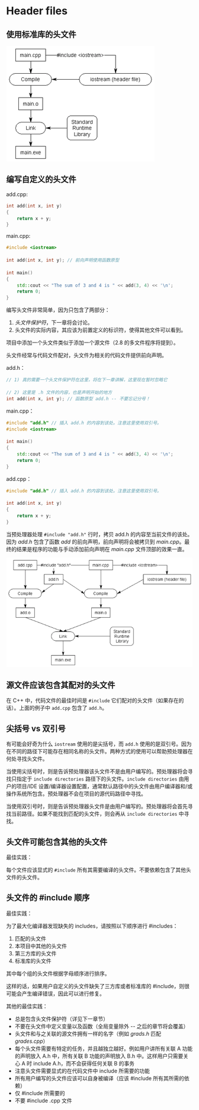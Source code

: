# Header files

## 使用标准库的头文件

![IncludeLibrary](./img/IncludeLibrary.webp)

## 编写自定义的头文件

add.cpp:

```cpp
int add(int x, int y)
{
    return x + y;
}
```

main.cpp:

```cpp
#include <iostream>

int add(int x, int y); // 前向声明使用函数原型

int main()
{
    std::cout << "The sum of 3 and 4 is " << add(3, 4) << '\n';
    return 0;
}
```

编写头文件非常简单，因为只包含了两部分：

1. _头文件保护符_，下一章将会讨论。
1. 头文件的实际内容，其应该为前置定义的标识符，使得其他文件可以看到。

项目中添加一个头文件类似于添加一个源文件（2.8 的多文件程序将提到）。

头文件经常与代码文件配对，头文件为相关的代码文件提供前向声明。

add.h：

```h
// 1) 真的需要一个头文件保护符在这里，将在下一章讲解，这里现在暂时忽略它

// 2) 这里是 .h 文件的内容，也是声明开始的地方
int add(int x, int y); // 函数原型 add.h -- 不要忘记分号！
```

main.cpp：

```cpp
#include "add.h" // 插入 add.h 的内容到该处。注意这里使用双引号。
#include <iostream>

int main()
{
    std::cout << "The sum of 3 and 4 is " << add(3, 4) << '\n';
    return 0;
}
```

add.cpp：

```cpp
#include "add.h" // 插入 add.h 的内容到该处。注意这里使用双引号。

int add(int x, int y)
{
    return x + y;
}
```

当预处理器处理 `#include "add.h"` 行时，拷贝 add.h 的内容至当前文件的该处。因为 _add.h_ 包含了函数 _add_ 的前向声明，前向声明将会被拷贝到 _main.cpp_。最终的结果是程序的功能与手动添加前向声明在 _main.cpp_ 文件顶部的效果一直。

![IncludeHeader](./img/IncludeHeader.webp)

## 源文件应该包含其配对的头文件

在 C++ 中，代码文件的最佳时间是 `#include` 它们配对的头文件（如果存在的话）。上面的例子中 `add.cpp` 包含了 `add.h`。

## 尖括号 vs 双引号

有可能会好奇为什么 `iostream` 使用的是尖括号，而 `add.h` 使用的是双引号。因为在不同的路径下可能存在相同名称的头文件。两种方式的使用可以帮助预处理器在何处寻找头文件。

当使用尖括号时，则是告诉预处理器该头文件不是由用户编写的。预处理器将会寻找只指定于 `include directories` 路径下的头文件。`include directories` 由用户的项目/IDE 设置/编译器设置配置，通常默认路径中的头文件由用户编译器和/或操作系统所包含。预处理器不会在项目的源代码路径中寻找。

当使用双引号时，则是告诉预处理器头文件是由用户编写的。预处理器将会首先寻找当前路径。如果不能找到匹配的头文件，则会再从 `include directories` 中寻找。

## 头文件可能包含其他的头文件

最佳实践：

每个文件应该显式的 `#include` 所有其需要编译的头文件。不要依赖包含了其他头文件的头文件。

## 头文件的 #include 顺序

最佳实践：

为了最大化编译器发现缺失的 includes，请按照以下顺序进行 #includes：

1. 匹配的头文件
1. 本项目中其他的头文件
1. 第三方库的头文件
1. 标准库的头文件

其中每个组的头文件根据字母顺序进行排序。

这样的话，如果用户自定义的头文件缺失了三方库或者标准库的 #include，则很可能会产生编译错误，因此可以进行修复。

其他的最佳实践：

- 总是包含头文件保护符（详见下一章节）
- 不要在头文件中定义变量以及函数（全局变量除外 -- 之后的章节将会覆盖）
- 头文件和与之关联的源文件拥有一样的名字（例如 _grads.h_ 匹配 _grades.cpp_）
- 每个头文件需要有特定的任务，并且越独立越好。例如用户讲所有关联 A 功能的声明放入 A.h 中，所有关联 B 功能的声明放入 B.h 中。这样用户只需要关心 A 时 include A.h，而不会获得任何关联 B 的事务
- 注意头文件需要显式的在代码文件中 include 所需要的功能
- 所有用户编写的头文件应该可以自身被编译（应该 #include 所有其所需的依赖）
- 仅 #include 所需要的
- 不要 #include .cpp 文件
